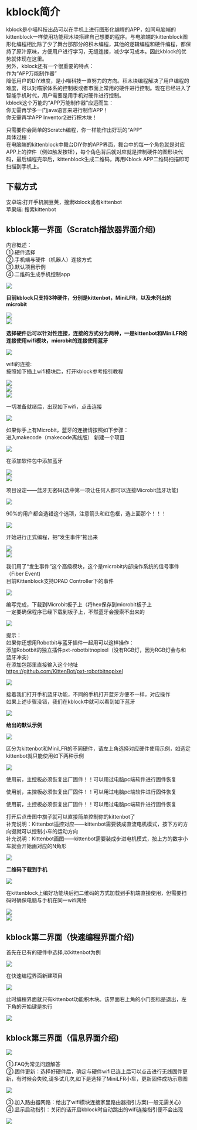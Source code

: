 
# kblock简介 #
kblock是小喵科技出品可以在手机上进行图形化编程的APP，如同电脑端的kittenblock一样使用功能积木块搭建自己想要的程序。与电脑端的kittenblock图形化编程相比除了少了舞台那部分的积木编程，其他的逻辑编程和硬件编程，都保持了原汁原味，方便用户进行学习，无缝连接，减少学习成本。因此kblock的优势就体现在这里。  
另外，kblock还有一个很重要的特点：  
作为“APP万能制作器”   
降低用户的DIY难度，是小喵科技一直努力的方向。积木块编程解决了用户编程的难度，可以对喵家体系的控制板或者市面上常用的硬件进行控制。现在已经进入了智能手机时代，用户需要是用手机对硬件进行控制。  
kblock这个万能的“APP万能制作器”应运而生：  
你无需再学多一门java语言来进行制作APP！  
你无需再学APP Inventor2进行积木块！  

只需要你会简单的Scratch编程，你一样能作出好玩的“APP”  
具体过程：  
在电脑端的kittenblock中舞台DIY你的APP界面，舞台中的每一个角色就是对应APP上的控件（例如触发按钮），每个角色背后就对应就是控制硬件的图形块代码，最后编程完毕后，kittenblock生成二维码，再用Kblock APP二维码扫描即可扫描到手机上。     

## 下载方式 ##
安卓端:打开手机豌豆荚，搜索kblock或者kittenbot   
苹果端: 搜索kittenbot  

## kblock第一界面（Scratch播放器界面介绍) ##
内容概述：  
①.硬件选择   
②.手机端与硬件（机器人）连接方式    
③.默认项目示例  
④.二维码生成手机控制app  

![](https://i.imgur.com/EqCVAVJ.png)  

**目前kblock只支持3种硬件，分别是kittenbot，MiniLFR，以及未列出的microbit**
 
![](https://i.imgur.com/1wJ41Jg.png)    
![](https://i.imgur.com/KzG4nWp.png) 
  
**选择硬件后可以针对性连接，连接的方式分为两种，一是kittenbot和MiniLFR的连接使用wifi模块，microbit的连接使用蓝牙**
 
![](https://i.imgur.com/2y4UdBM.png)
     
wifi的连接:    
按照如下插上wifi模块后，打开kblock参考指引教程  
  
![](https://i.imgur.com/zf7qLvf.jpg)    
![](https://i.imgur.com/v33spnE.jpg)    
![](https://i.imgur.com/Ldybf1M.png) 

一切准备就绪后，出现如下wifi，点击连接  

![](https://i.imgur.com/KWYJ4Zo.png)    
 
如果你手上有Microbit，蓝牙的连接请按照如下步骤：    
进入makecode（makecode离线版） 新建一个项目   
 
![](https://i.imgur.com/S3JmEbg.png)    
 
在添加软件包中添加蓝牙    

![](https://i.imgur.com/yn5ben1.png)   
![](https://i.imgur.com/0y4z4QI.png)   

项目设定——蓝牙无密码(选中第一项让任何人都可以连接Microbit蓝牙功能)  

![](https://i.imgur.com/3mdJeHq.png) 

90%的用户都会选错这个选项，注意箭头和红色框，选上面那个！！！  

![](https://i.imgur.com/PROr1uf.png)     

开始进行正式编程，把“发生事件”拖出来  

![](https://i.imgur.com/I8Ym0xF.png)   
![](https://i.imgur.com/iLZ2izI.png)  

我们用了“发生事件”这个高级模块，这个是microbit内部操作系统的信号事件（Fiber Event)  
目前Kittenblock支持DPAD Controller下的事件  

![](https://i.imgur.com/QX1Ffwg.png)   

编写完成，下载到Microbit板子上（将hex保存到microbit板子上  
一定要确保程序已经下载到板子上，不然蓝牙会搜索不出来的  

![](https://i.imgur.com/gcPoBVp.png)   

提示：  
如果你还想用Robotbit与蓝牙插件一起用可以这样操作：  
添加Robotbit的独立插件pxt-robotbitnopixel（没有RGB灯，因为RGB灯会与和蓝牙冲突）  
在添加包那里直接输入这个地址  
<a href="https://github.com/KittenBot/pxt-robotbitnopixel">https://github.com/KittenBot/pxt-robotbitnopixel</a><br/>

![](https://i.imgur.com/QWUoCjS.png)   

接着我们打开手机蓝牙功能，不同的手机打开蓝牙方便不一样，对应操作  
如果上述步骤没错，我们在kblock中就可以看到如下蓝牙  

![](https://i.imgur.com/CVS0EJX.png)   

**给出的默认示例**  

![](https://i.imgur.com/9IsbPto.png)   

区分为kittenbot和MiniLFR的不同硬件，请左上角选择对应硬件使用示例，如选定kittenbot就只能使用如下两种示例  

![](https://i.imgur.com/02Mo9a1.png)   

使用前，主控板必须恢复出厂固件！！可以用过电脑pc端软件进行固件恢复 
 
使用前，主控板必须恢复出厂固件！！可以用过电脑pc端软件进行固件恢复
  
使用前，主控板必须恢复出厂固件！！可以用过电脑pc端软件进行固件恢复 
 
打开后点击图中旗子就可以直接简单控制你的kittenbot了  
补充说明：Kittenbot遥控对应——kittenbot需要装成直流电机模式，按下方的方向键就可以控制小车的运动方向   
补充说明：Kittenbot画图——kittenbot需要装成步进电机模式，按上方的数字小车就会开始画对应的N角形    

![](https://i.imgur.com/x27Mwvy.png)   

**二维码下载到手机**  

![](https://i.imgur.com/TtIltmG.png)   

在kittenblock上编好功能块后扫二维码的方式加载到手机端直接使用，但需要扫码时确保电脑与手机在同一wifi网络  

![](https://i.imgur.com/am4J5t9.png)   
![](https://i.imgur.com/j2budZv.jpg) 

## kblock第二界面（快速编程界面介绍)  
首先在已有的硬件中选择,以kittenbot为例  

![](https://i.imgur.com/7UaoVS9.png)   

在快速编程界面新建项目  

![](https://i.imgur.com/OVbto1h.png)   

此时编程界面就只有kittenbot功能积木块。该界面右上角的小门图标是退出，左下角的开始键是执行

![](https://i.imgur.com/o9QwDZH.png) 

## kblock第三界面（信息界面介绍)  

 ![](https://i.imgur.com/TME3GpD.png) 

①.FAQ为常见问题解答  
②.固件更新：选择好硬件后，确定与硬件wifi已连上后可以点击进行无线固件更新，有时候会失败,请多试几次,如下是选择了MiniLFR小车，更新固件成功示意图    

![](https://i.imgur.com/TvuV0aH.png)   

③.加入路由器网路：给出了wifi模块连接家里路由器指引方案(一般无需关心)    
④.显示启动指引：关闭的话开启kblock时自动跳出的wifi连接指引便不会出现   
 
![](https://i.imgur.com/6KnSF5o.png)   


